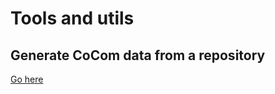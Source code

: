 # Tools and utils

## Generate CoCom data from a repository

[Go here](./generate_repository_data/README.md)